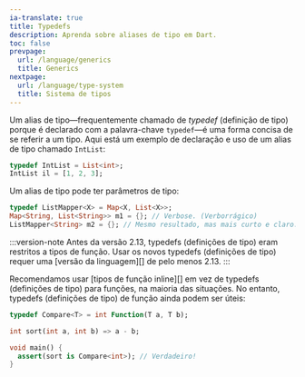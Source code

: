 ```yaml
---
ia-translate: true
title: Typedefs
description: Aprenda sobre aliases de tipo em Dart.
toc: false
prevpage:
  url: /language/generics
  title: Generics
nextpage:
  url: /language/type-system
  title: Sistema de tipos
---
```


<?code-excerpt replace="/ *\/\/\s+ignore_for_file:[^\n]+\n//g; /(^|\n) *\/\/\s+ignore:[^\n]+\n/$1/g; /(\n[^\n]+) *\/\/\s+ignore:[^\n]+\n/$1\n/g; / *\/\/\s+ignore:[^\n]+//g; /([A-Z]\w*)\d\b/$1/g"?>

Um alias de tipo—frequentemente chamado de _typedef_ (definição de tipo) porque
é declarado com a palavra-chave `typedef`—é
uma forma concisa de se referir a um tipo.
Aqui está um exemplo de declaração e uso de um alias de tipo chamado `IntList`:

<?code-excerpt "misc/lib/language_tour/typedefs/misc.dart (int-list)"?>
```dart
typedef IntList = List<int>;
IntList il = [1, 2, 3];
```

Um alias de tipo pode ter parâmetros de tipo:

<?code-excerpt "misc/lib/language_tour/typedefs/misc.dart (list-mapper)"?>
```dart
typedef ListMapper<X> = Map<X, List<X>>;
Map<String, List<String>> m1 = {}; // Verbose. (Verborrágico)
ListMapper<String> m2 = {}; // Mesmo resultado, mas mais curto e claro.
```

:::version-note
Antes da versão 2.13, typedefs (definições de tipo) eram restritos a tipos de função.
Usar os novos typedefs (definições de tipo) requer uma [versão da linguagem][] de pelo menos 2.13.
:::

Recomendamos usar [tipos de função inline][] em vez de typedefs (definições de tipo) para funções,
na maioria das situações.
No entanto, typedefs (definições de tipo) de função ainda podem ser úteis:

<?code-excerpt "misc/lib/language_tour/typedefs/misc.dart (compare)"?>
```dart
typedef Compare<T> = int Function(T a, T b);

int sort(int a, int b) => a - b;

void main() {
  assert(sort is Compare<int>); // Verdadeiro!
}
```

[language version]: /resources/language/evolution#language-versioning
[inline function types]: /effective-dart/design#prefer-inline-function-types-over-typedefs
